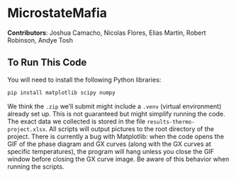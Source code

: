 # MicrostateMafia

**Contributors**: Joshua Camacho, Nicolas Flores, Elias Martin, Robert Robinson, Andye Tosh

## To Run This Code

You will need to install the following Python libraries:

```bash
pip install matplotlib scipy numpy
```

We think the `.zip` we’ll submit might include a `.venv` (virtual environment) already set up. This is not guaranteed but might simplify running the code. The exact data we collected is stored in the file `results-thermo-project.xlsx`. All scripts will output pictures to the root directory of the project. There is currently a bug with Matplotlib: when the code opens the GIF of the phase diagram and GX curves (along with the GX curves at specific temperatures), the program will hang unless you close the GIF window before closing the GX curve image. Be aware of this behavior when running the scripts.
